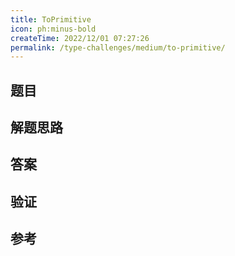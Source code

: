 ```yaml
---
title: ToPrimitive
icon: ph:minus-bold
createTime: 2022/12/01 07:27:26
permalink: /type-challenges/medium/to-primitive/
---
```


## 题目

## 解题思路

## 答案

## 验证

## 参考
